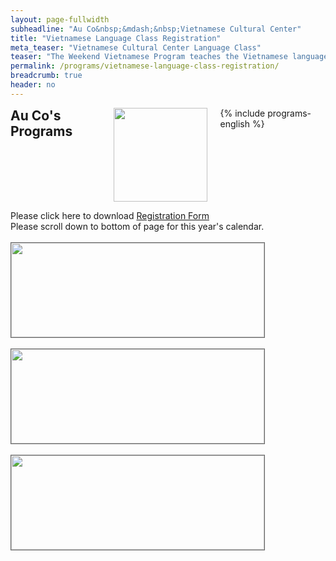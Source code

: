 ```yaml
---
layout: page-fullwidth
subheadline: "Au Co&nbsp;&mdash;&nbsp;Vietnamese Cultural Center"
title: "Vietnamese Language Class Registration"
meta_teaser: "Vietnamese Cultural Center Language Class"
teaser: "The Weekend Vietnamese Program teaches the Vietnamese language and cultural traditions for children from 5 through 12 with special exceptions for ages up to 15."
permalink: /programs/vietnamese-language-class-registration/
breadcrumb: true
header: no
---
```

<!--more-->
<div class="row">
<div class="medium-4 medium-push-8 columns">
<h2 style="margin: 0px">Au Co's Programs</h2>
<img width="150" src="{{ site.urlimg }}auco-logo.png">
{% include programs-english %}
</div><!-- /.medium-4.columns -->
<div class="medium-8 medium-pull-4 columns" markdown="1">


Please click here to download <a href="{{ site.url }}/files/registration/registration-form.docx" target="_blank">Registration Form</a><br />
Please scroll down to bottom of page for this year's calendar.
<br /><br />
<img style="border: 1px solid #666666;" width="100%" height="auto" align="center" alt="" src="{{ site.url }}/files/registration/Flyer-English.jpg">
<br /><br />
<img style="border: 1px solid #666666;" width="100%" height="auto" align="center" alt="" src="{{ site.url }}/files/registration/Flyer-Viet.jpg">
<br /><br />
<img style="border: 1px solid #666666;" width="100%" height="auto" align="center" alt="" src="{{ site.url }}/files/registration/calendar.jpg">
</div><!-- /.row -->
